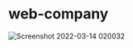 # web-company
![Screenshot 2022-03-14 020032](https://user-images.githubusercontent.com/58357765/158072839-9fd46c9a-8880-44df-b7d4-c503409dbd94.png)
